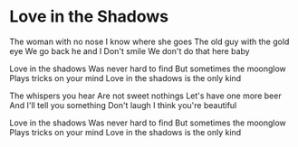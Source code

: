 # Love in the Shadows

The woman with no nose
I know where she goes
The old guy with the gold eye
We go back he and I
Don't smile
We don't do that here baby

Love in the shadows
Was never hard to find
But sometimes the moonglow
Plays tricks on your mind
Love in the shadows is the only kind

The whispers you hear
Are not sweet nothings
Let's have one more beer
And I'll tell you something
Don't laugh I think you're beautiful

Love in the shadows
Was never hard to find
But sometimes the moonglow
Plays tricks on your mind
Love in the shadows is the only kind

